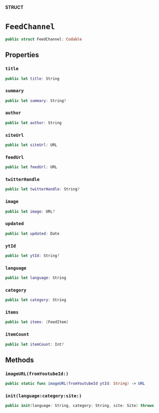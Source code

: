 **STRUCT**

# `FeedChannel`

```swift
public struct FeedChannel: Codable
```

## Properties
### `title`

```swift
public let title: String
```

### `summary`

```swift
public let summary: String?
```

### `author`

```swift
public let author: String
```

### `siteUrl`

```swift
public let siteUrl: URL
```

### `feedUrl`

```swift
public let feedUrl: URL
```

### `twitterHandle`

```swift
public let twitterHandle: String?
```

### `image`

```swift
public let image: URL?
```

### `updated`

```swift
public let updated: Date
```

### `ytId`

```swift
public let ytId: String?
```

### `language`

```swift
public let language: String
```

### `category`

```swift
public let category: String
```

### `items`

```swift
public let items: [FeedItem]
```

### `itemCount`

```swift
public let itemCount: Int?
```

## Methods
### `imageURL(fromYoutubeId:)`

```swift
public static func imageURL(fromYoutubeId ytId: String) -> URL
```

### `init(language:category:site:)`

```swift
public init(language: String, category: String, site: Site) throws
```
